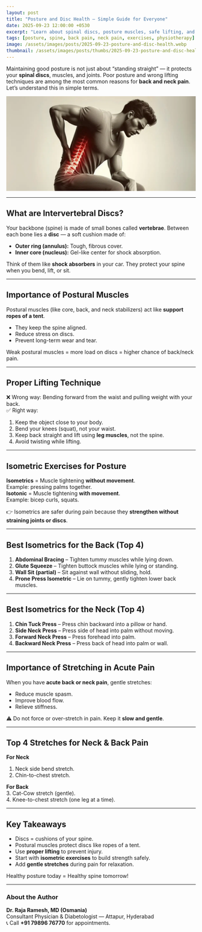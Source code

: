```yaml
---
layout: post
title: "Posture and Disc Health — Simple Guide for Everyone"
date: 2025-09-23 12:00:00 +0530
excerpt: "Learn about spinal discs, posture muscles, safe lifting, and simple isometric exercises for back and neck health."
tags: [posture, spine, back pain, neck pain, exercises, physiotherapy]
image: /assets/images/posts/2025-09-23-posture-and-disc-health.webp
thumbnail: /assets/images/posts/thumbs/2025-09-23-posture-and-disc-health.webp
---
```


Maintaining good posture is not just about “standing straight” — it protects your **spinal discs**, muscles, and joints. Poor posture and wrong lifting techniques are among the most common reasons for **back and neck pain**. Let’s understand this in simple terms.

![Posture and Disc Health](/assets/images/posts/2025-09-23-posture-and-disc-health.webp)

---

## What are Intervertebral Discs?
Your backbone (spine) is made of small bones called **vertebrae**. Between each bone lies a **disc** — a soft cushion made of:
- **Outer ring (annulus):** Tough, fibrous cover.  
- **Inner core (nucleus):** Gel-like center for shock absorption.  

Think of them like **shock absorbers** in your car. They protect your spine when you bend, lift, or sit.

---

## Importance of Postural Muscles
Postural muscles (like core, back, and neck stabilizers) act like **support ropes of a tent**.  
- They keep the spine aligned.  
- Reduce stress on discs.  
- Prevent long-term wear and tear.  

Weak postural muscles = more load on discs = higher chance of back/neck pain.

---

## Proper Lifting Technique
❌ Wrong way: Bending forward from the waist and pulling weight with your back.  
✅ Right way:  
1. Keep the object close to your body.  
2. Bend your knees (squat), not your waist.  
3. Keep back straight and lift using **leg muscles**, not the spine.  
4. Avoid twisting while lifting.  

---

## Isometric Exercises for Posture
**Isometrics** = Muscle tightening **without movement**.  
Example: pressing palms together.  
**Isotonic** = Muscle tightening **with movement**.  
Example: bicep curls, squats.  

👉 Isometrics are safer during pain because they **strengthen without straining joints or discs**.

---

## Best Isometrics for the Back (Top 4)
1. **Abdominal Bracing** – Tighten tummy muscles while lying down.  
2. **Glute Squeeze** – Tighten buttock muscles while lying or standing.  
3. **Wall Sit (partial)** – Sit against wall without sliding, hold.  
4. **Prone Press Isometric** – Lie on tummy, gently tighten lower back muscles.  

---

## Best Isometrics for the Neck (Top 4)
1. **Chin Tuck Press** – Press chin backward into a pillow or hand.  
2. **Side Neck Press** – Press side of head into palm without moving.  
3. **Forward Neck Press** – Press forehead into palm.  
4. **Backward Neck Press** – Press back of head into palm or wall.  

---

## Importance of Stretching in Acute Pain
When you have **acute back or neck pain**, gentle stretches:
- Reduce muscle spasm.  
- Improve blood flow.  
- Relieve stiffness.  

⚠️ Do not force or over-stretch in pain. Keep it **slow and gentle**.

---

## Top 4 Stretches for Neck & Back Pain
**For Neck**  
1. Neck side bend stretch.  
2. Chin-to-chest stretch.  

**For Back**  
3. Cat-Cow stretch (gentle).  
4. Knee-to-chest stretch (one leg at a time).  

---

## Key Takeaways
- Discs = cushions of your spine.  
- Postural muscles protect discs like ropes of a tent.  
- Use **proper lifting** to prevent injury.  
- Start with **isometric exercises** to build strength safely.  
- Add **gentle stretches** during pain for relaxation.  

Healthy posture today = Healthy spine tomorrow!  

---

### About the Author
**Dr. Raja Ramesh, MD (Osmania)**  
Consultant Physician & Diabetologist — Attapur, Hyderabad  
📞 Call **+91 79896 76770** for appointments.
